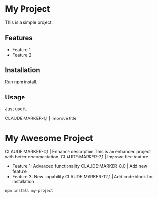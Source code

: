 # My Project

This is a simple project.

## Features

- Feature 1
- Feature 2

## Installation

Run npm install.

## Usage

Just use it.

CLAUDE:MARKER-1,1 | Improve title
# My Awesome Project
CLAUDE:MARKER-3,1 | Enhance description
This is an enhanced project with better documentation.
CLAUDE:MARKER-7,1 | Improve first feature
- Feature 1: Advanced functionality
CLAUDE:MARKER-8,0 | Add new feature
- Feature 3: New capability
CLAUDE:MARKER-12,1 | Add code block for installation
```bash
npm install my-project
```